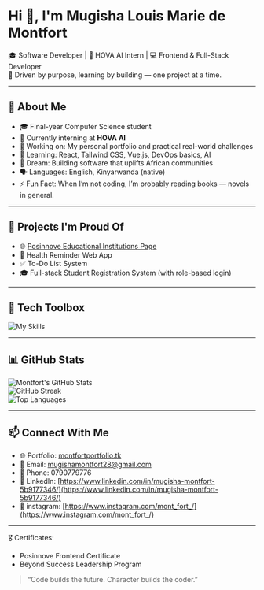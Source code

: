 # Hi 👋, I'm Mugisha Louis Marie de Montfort

🎓 Software Developer | 🌱 HOVA AI Intern | 💻 Frontend & Full-Stack Developer  
🎯 Driven by purpose, learning by building — one project at a time.

---

## 🧠 About Me

- 🎓 Final-year Computer Science student  
- 💼 Currently interning at **HOVA AI**  
- 🔭 Working on: My personal portfolio and practical real-world challenges  
- 🌱 Learning: React, Tailwind CSS, Vue.js, DevOps basics, AI  
- 🚀 Dream: Building software that uplifts African communities  
- 🗣️ Languages: English, Kinyarwanda (native)  
- ⚡ Fun Fact: When I’m not coding, I’m probably reading books — novels in general. 

---

## 💼 Projects I'm Proud Of

- 🌐 [Posinnove Educational Institutions Page](https://posinnove-webpage.vercel.app/)
- 📲 Health Reminder Web App  
- ✅ To-Do List System  
- 🎓 Full-stack Student Registration System (with role-based login)  

---

## 🧰 Tech Toolbox

![My Skills](https://skillicons.dev/icons?i=html,css,js,ts,react,nextjs,nodejs,vuejs,express,mysql,tailwind,figma,vercel,git,github,vscode)

---

## 📊 GitHub Stats  
![Montfort's GitHub Stats](https://github-readme-stats.vercel.app/api?username=Montfort28&show_icons=true&theme=radical)  
![GitHub Streak](https://streak-stats.demolab.com?user=Montfort28&theme=radical)  
![Top Languages](https://github-readme-stats.vercel.app/api/top-langs/?username=Montfort28&layout=compact&theme=radical)



---

## 📫 Connect With Me

- 🌐 Portfolio: [montfortportfolio.tk](https://montfortportfolio.tk)
- 📧 Email: mugishamontfort28@gmail.com
- 📱 Phone: 0790779776
- 💼 LinkedIn: [https://www.linkedin.com/in/mugisha-montfort-5b9177346/](https://www.linkedin.com/in/mugisha-montfort-5b9177346/)
- 📲 instagram: [https://www.instagram.com/mont_fort_/](https://www.instagram.com/mont_fort_/)
---

🎖️ Certificates:  
- Posinnove Frontend Certificate  
- Beyond Success Leadership Program  


> “Code builds the future. Character builds the coder.”

